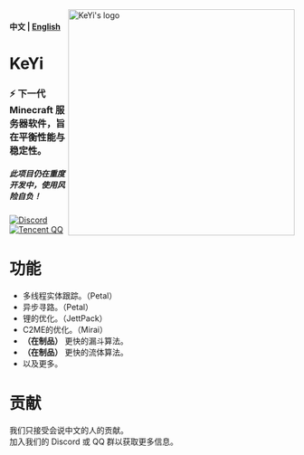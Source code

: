 <img src="https://user-images.githubusercontent.com/83630775/196994084-2c53ac23-f4be-4b90-b6fc-1b0ba65ea1b8.png" alt="KeYi's logo" align="right" width="400">
<div align="left">
  <h4>中文 | <a href="https://github.com/KeYiMC/KeYi/blob/master/README.md">English</a></h4>
  <h1>KeYi</h1>
  <h3>⚡ 下一代 Minecraft 服务器软件，旨在平衡性能与稳定性。</h3>
  <h5>此项目仍在重度开发中，使用风险自负！</h5>

[![Discord](https://img.shields.io/discord/1030133252134027304?color=%235865f2&label=Discord&logo=discord&logoColor=white&style=for-the-badge)](https://discord.gg/Sm2NsY5dpV)
[![Tencent QQ](https://img.shields.io/badge/Tencent%23QQ-%2312B7F5?style=for-the-badge&logo=tencentqq&logoColor=white)](https://jq.qq.com/?_wv=1027&k=i2MG7npf)
</div>

# 功能

- 多线程实体跟踪。（Petal）
- 异步寻路。（Petal）
- 锂的优化。（JettPack）
- C2ME的优化。（Mirai）
- **（在制品）** 更快的漏斗算法。
- **（在制品）** 更快的流体算法。
- 以及更多。

# 贡献

我们只接受会说中文的人的贡献。<br>
加入我们的 Discord 或 QQ 群以获取更多信息。
